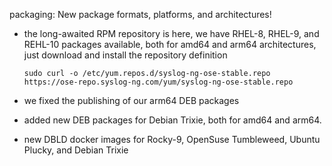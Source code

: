 packaging: New package formats, platforms, and architectures!

- the long-awaited RPM repository is here, we have RHEL-8, RHEL-9, and REHL-10 packages available, both for amd64 and arm64 architectures,\
  just download and install the repository definition

    ``` shell
    sudo curl -o /etc/yum.repos.d/syslog-ng-ose-stable.repo https://ose-repo.syslog-ng.com/yum/syslog-ng-ose-stable.repo
    ```

- we fixed the publishing of our arm64 DEB packages
- added new DEB packages for Debian Trixie, both for amd64 and arm64.
- new DBLD docker images for Rocky-9, OpenSuse Tumbleweed, Ubuntu Plucky, and Debian Trixie
